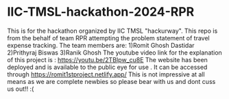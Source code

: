 # IIC-TMSL-hackathon-2024-RPR
This is for the hackathon organized by IIC TMSL "hackurway". This repo is from the behalf of team RPR attempting the problem statement of travel expense tracking. The team members are: 1)Romit Ghosh Dastidar 2)Prithyraj Biswas 3)Ranik Ghosh
The youtube video link for the explanation of this project is : https://youtu.be/2TBIpw_cu8E
The website has been deployed and is available to the public eye for use . It can be accessed through https://romit1stproject.netlify.app/
This is not impressive at all means as we are complete newbies so please bear with us and dont cuss us out!! :(
